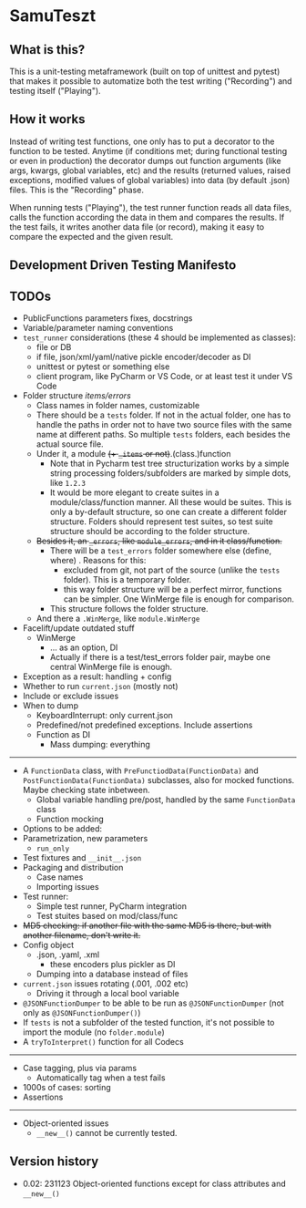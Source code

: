 # SamuTeszt

## What is this?
This is a unit-testing metaframework (built on top of unittest and pytest) that makes it possible to automatize both the test writing ("Recording") and testing itself ("Playing").
## How it works
Instead of writing test functions, one only has to put a decorator to the function to be tested. 
Anytime (if conditions met; during functional testing or even in production) the decorator dumps out function arguments (like args, kwargs, global variables, etc) and the results (returned values, raised exceptions, modified values of global variables) into data (by default .json) files.
This is the "Recording" phase.

When running tests ("Playing"), the test runner function reads all data files, calls the function according the data in them and compares the results. If the test fails, it writes another data file (or record), making it easy to compare the expected and the given result.
## Development Driven Testing Manifesto

## TODOs
- PublicFunctions parameters fixes, docstrings
- Variable/parameter naming conventions
- `test_runner` considerations (these 4 should be implemented as classes):
  - file or DB
  - if file, json/xml/yaml/native pickle encoder/decoder as DI
  - unittest or pytest or something else
  - client program, like PyCharm or VS Code, or at least test it under VS Code
- Folder structure *items/errors*
  - Class names in folder names, customizable
  - There should be a `tests` folder. If not in the actual folder, one has to handle the paths in order not to have two source files with the same name at different paths. 
    So multiple `tests` folders, each besides the actual source file.
  - Under it, a module ~~(+ `_items` or not)~~.(class.)function
    - Note that in Pycharm test tree structurization works by a simple string processing folders/subfolders are marked by simple dots, like `1.2.3`
    - It would be more elegant to create suites in a module/class/function manner. All these would be suites.
      This is only a by-default structure, so one can create a different folder structure.
      Folders should represent test suites, so test suite structure should be according to the folder structure.
  - ~~Besides it, an `_errors`, like `module_errors`, and in it class/function.~~
    - There will be a `test_errors` folder somewhere else (define, where) . Reasons for this:
      - excluded from git, not part of the source (unlike the `tests` folder). This is a temporary folder.
      - this way folder structure will be a perfect mirror, functions can be simpler. One WinMerge file is enough for comparison.
    - This structure follows the folder structure. 
  - And there a `.WinMerge`, like `module.WinMerge`
- Facelift/update outdated stuff
  - WinMerge
    - ... as an option, DI
    - Actually if there is a test/test_errors folder pair, maybe one central WinMerge file is enough.
- Exception as a result: handling + config
- Whether to run `current.json` (mostly not) 
- Include or exclude issues
- When to dump
  - KeyboardInterrupt: only current.json
  - Predefined/not predefined exceptions. Include assertions
  - Function as DI
    - Mass dumping: everything

---

- A `FunctionData` class, with `PreFunctiodData(FunctionData)` and `PostFunctionData(FunctionData)` subclasses, also for mocked functions. Maybe checking state inbetween.
  - Global variable handling pre/post, handled by the same `FunctionData` class
  - Function mocking
- Options to be added:
- Parametrization, new parameters
  - `run_only`
- Test fixtures and `__init__.json` 
- Packaging and distribution
  - Case names
  - Importing issues
- Test runner:
  - Simple test runner, PyCharm integration
  - Test stuites based on mod/class/func
- ~~MD5 checking: if another file with the same MD5 is there, but with another filename, don't write it.~~
- Config object
  - .json, .yaml, .xml
    - these encoders plus pickler as DI
  - Dumping into a database instead of files
- `current.json` issues rotating (.001, .002 etc)
  - Driving it through a local bool variable
- `@JSONFunctionDumper` to be able to be run as `@JSONFunctionDumper` (not only as `@JSONFunctionDumper()`)
- If `tests` is not a subfolder of the tested function, it's not possible to import the module (no `folder.module`)
- A `tryToInterpret()` function for all Codecs

---

- Case tagging, plus via params
  - Automatically tag when a test fails
- 1000s of cases: sorting
- Assertions

---
- Object-oriented issues
  - `__new__()` cannot be currently tested.

## Version history
- 0.02: 231123 Object-oriented functions except for class attributes and `__new__()` 